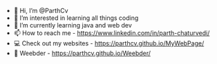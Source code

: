 - 👋 Hi, I’m @ParthCv 
- 👀 I’m interested in learning all things coding
- 🌱 I’m currently learning java and web dev
- 📫 How to reach me - https://www.linkedin.com/in/parth-chaturvedi/
- 💻 Check out my websites - https://parthcv.github.io/MyWebPage/
- 💙 Weebder - https://parthcv.github.io/Weebder/ 
<!---
ParthCv/ParthCv is a ✨ special ✨ repository because its `README.md` (this file) appears on your GitHub profile.
You can click the Preview link to take a look at your changes.
--->
